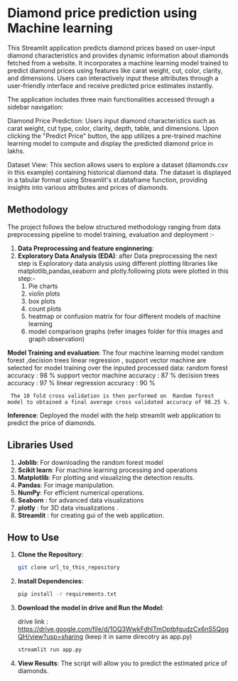 #  Diamond price prediction using Machine learning

This Streamlit application predicts diamond prices based on user-input diamond characteristics and provides dynamic information about diamonds fetched from a website. It incorporates a machine learning model trained to predict diamond prices using features like carat weight, cut, color, clarity, and dimensions. Users can interactively input these attributes through a user-friendly interface and receive predicted price estimates instantly.

The application includes three main functionalities accessed through a sidebar navigation:

Diamond Price Prediction: Users input diamond characteristics such as carat weight, cut type, color, clarity, depth, table, and dimensions. Upon clicking the "Predict Price" button, the app utilizes a pre-trained machine learning model to compute and display the predicted diamond price in lakhs.

Dataset View: This section allows users to explore a dataset (diamonds.csv in this example) containing historical diamond data. The dataset is displayed in a tabular format using Streamlit's st.dataframe function, providing insights into various attributes and prices of diamonds.

## Methodology

The project follows the below structured methodology ranging from data preprocessing pipeline to model training, evaluation and deployment :-

1. **Data Preprocessing and feature enginnering**: 
2. **Exploratory Data Analysis (EDA)**:
    after Data preprocessing the next step is Exploratory  data analysis using different plotting libraries like matplotlib,pandas,seaborn and plotly.following plots were plotted in this step:-
    1) Pie charts
    2) violin plots
    3) box plots
    4) count plots
    5) heatmap or confusion matrix for four different models of machine learning
    6) model comparison graphs
    (refer images folder for this images and graph observation)

 **Model Training and evaluation**: 
     The four machine learning model random forest ,decision trees linear regression , support vector machine are selected for model training over the inputed processed data:
     random forest accuracy : 98 %
     support vector machine accuracy : 87 %
     decision trees accuracy : 97 %
     linear regression accuracy : 90 %

     The 10 fold cross validation is then performed on  Random forest model to obtained a final average cross validated accuracy of 98.25 %.

 **Inference**: 
      Deployed the model with the help streamlit web application to predict the price of diamonds.


## Libraries Used

1. **Joblib**: For downloading the random forest model
2. **Scikit learn**: For machine learning processing  and operations
3. **Matplotlib**: For plotting and visualizing the detection results.
4. **Pandas**: For image manipulation.
5. **NumPy**: For efficient numerical operations.
6. **Seaborn** : for advanced data visualizations
7. **plotly** : for 3D data visualizations .
8. **Streamlit** : for creating gui of the web application.


## How to Use

1. **Clone the Repository**: 
    ```sh
    git clone url_to_this_repository
    ```

2. **Install Dependencies**: 
    ```sh
    pip install -r requirements.txt
    ```

3. **Download the model in drive and Run the Model**: 
    
    drive link : https://drive.google.com/file/d/1OQ3WwkFdhlTmOptbfgudzCx6nS5QggQH/view?usp=sharing (keep it in same direcotry as app.py)

    ```python
    streamlit run app.py
    ```

4. **View Results**: The script will allow you to predict the estimated price of diamonds.
